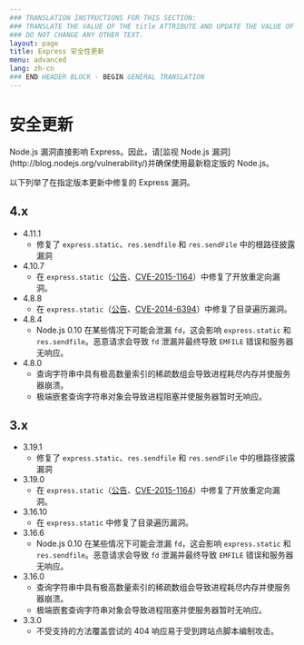 ```yaml
---
### TRANSLATION INSTRUCTIONS FOR THIS SECTION:
### TRANSLATE THE VALUE OF THE title ATTRIBUTE AND UPDATE THE VALUE OF THE lang ATTRIBUTE.
### DO NOT CHANGE ANY OTHER TEXT.
layout: page
title: Express 安全性更新
menu: advanced
lang: zh-cn
### END HEADER BLOCK - BEGIN GENERAL TRANSLATION
---
```


# 安全更新

<div class="doc-box doc-notice" markdown="1">
Node.js 漏洞直接影响 Express。因此，请[监视 Node.js 漏洞](http://blog.nodejs.org/vulnerability/)并确保使用最新稳定版的 Node.js。
</div>

以下列举了在指定版本更新中修复的 Express 漏洞。

## 4.x

  * 4.11.1
    * 修复了 `express.static`、`res.sendfile` 和 `res.sendFile` 中的根路径披露漏洞
  * 4.10.7
    * 在 `express.static`（[公告](https://nodesecurity.io/advisories/serve-static-open-redirect)、[CVE-2015-1164](http://cve.mitre.org/cgi-bin/cvename.cgi?name=CVE-2015-1164)）中修复了开放重定向漏洞。
  * 4.8.8
    * 在 `express.static`（[公告](http://nodesecurity.io/advisories/send-directory-traversal)、[CVE-2014-6394](http://cve.mitre.org/cgi-bin/cvename.cgi?name=CVE-2014-6394)）中修复了目录遍历漏洞。
  * 4.8.4
    * Node.js 0.10 在某些情况下可能会泄漏 `fd`，这会影响 `express.static` 和 `res.sendfile`。恶意请求会导致 `fd` 泄漏并最终导致 `EMFILE` 错误和服务器无响应。
  * 4.8.0
    * 查询字符串中具有极高数量索引的稀疏数组会导致进程耗尽内存并使服务器崩溃。
    * 极端嵌套查询字符串对象会导致进程阻塞并使服务器暂时无响应。

## 3.x

  * 3.19.1
    * 修复了 `express.static`、`res.sendfile` 和 `res.sendFile` 中的根路径披露漏洞
  * 3.19.0
    * 在 `express.static`（[公告](https://nodesecurity.io/advisories/serve-static-open-redirect)、[CVE-2015-1164](http://cve.mitre.org/cgi-bin/cvename.cgi?name=CVE-2015-1164)）中修复了开放重定向漏洞。
  * 3.16.10
    * 在 `express.static` 中修复了目录遍历漏洞。
  * 3.16.6
    * Node.js 0.10 在某些情况下可能会泄漏 `fd`，这会影响 `express.static` 和 `res.sendfile`。恶意请求会导致 `fd` 泄漏并最终导致 `EMFILE` 错误和服务器无响应。
  * 3.16.0
    * 查询字符串中具有极高数量索引的稀疏数组会导致进程耗尽内存并使服务器崩溃。
    * 极端嵌套查询字符串对象会导致进程阻塞并使服务器暂时无响应。
  * 3.3.0
    * 不受支持的方法覆盖尝试的 404 响应易于受到跨站点脚本编制攻击。
